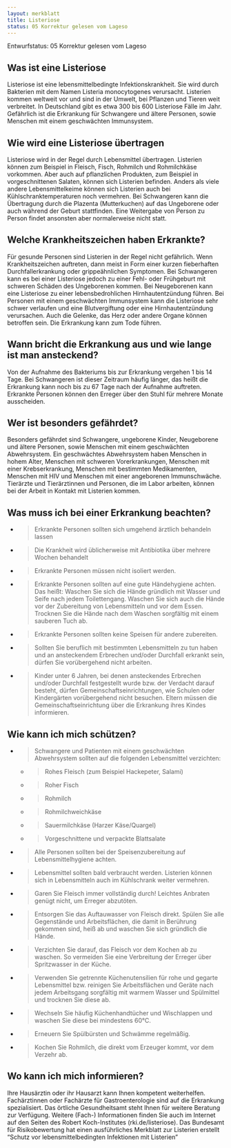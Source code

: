 ```yaml
---
layout: merkblatt
title: Listeriose
status: 05 Korrektur gelesen vom Lageso
---
```

Entwurfstatus: 05 Korrektur gelesen vom Lageso
 
## Was ist eine Listeriose

Listeriose ist eine lebensmittelbedingte Infektionskrankheit. Sie wird
durch Bakterien mit dem Namen Listeria monocytogenes verursacht.
Listerien kommen weltweit vor und sind in der Umwelt, bei Pflanzen und
Tieren weit verbreitet. In Deutschland gibt es etwa 300 bis 600
Listeriose Fälle im Jahr. Gefährlich ist die Erkrankung für Schwangere
und ältere Personen, sowie Menschen mit einem geschwächten Immunsystem.

## Wie wird eine Listeriose übertragen

Listeriose wird in der Regel durch Lebensmittel übertragen. Listerien
können zum Beispiel in Fleisch, Fisch, Rohmilch und Rohmilchkäse
vorkommen. Aber auch auf pflanzlichen Produkten, zum Beispiel in
vorgeschnittenen Salaten, können sich Listerien befinden. Anders als
viele andere Lebensmittelkeime können sich Listerien auch bei
Kühlschranktemperaturen noch vermehren. Bei Schwangeren kann die
Übertragung durch die Plazenta (Mutterkuchen) auf das Ungeborene oder
auch während der Geburt stattfinden. Eine Weitergabe von Person zu
Person findet ansonsten aber normalerweise nicht statt.

## Welche Krankheitszeichen haben Erkrankte?

Für gesunde Personen sind Listerien in der Regel nicht gefährlich. Wenn
Krankheitszeichen auftreten, dann meist in Form einer kurzen
fieberhaften Durchfallerkrankung oder grippeähnlichen Symptomen. Bei
Schwangeren kann es bei einer Listeriose jedoch zu einer Fehl- oder
Frühgeburt mit schweren Schäden des Ungeborenen kommen. Bei
Neugeborenen kann eine Listeriose zu einer lebensbedrohlichen
Hirnhautentzündung führen. Bei Personen mit einem geschwächten
Immunsystem kann die Listeriose sehr schwer verlaufen und eine
Blutvergiftung oder eine Hirnhautentzündung verursachen. Auch die
Gelenke, das Herz oder andere Organe können betroffen sein. Die
Erkrankung kann zum Tode führen.

## Wann bricht die Erkrankung aus und wie lange ist man ansteckend?

Von der Aufnahme des Bakteriums bis zur Erkrankung vergehen 1 bis 14
Tage. Bei Schwangeren ist dieser Zeitraum häufig länger, das heißt die
Erkrankung kann noch bis zu 67 Tage nach der Aufnahme auftreten.
Erkrankte Personen können den Erreger über den Stuhl für mehrere Monate
aus­schei­den.

## Wer ist besonders gefährdet?

Besonders gefährdet sind Schwangere, ungeborene Kinder, Neugeborene und
ältere Personen, sowie Menschen mit einem geschwächten Abwehrsystem.
Ein geschwächtes Abwehrsystem haben Menschen in hohem Alter, Menschen
mit schweren Vorerkrankungen, Menschen mit einer Krebserkrankung,
Menschen mit bestimmten Medikamenten, Menschen mit HIV und Menschen mit
einer angeborenen Immunschwäche. Tierärzte und Tierärztinnen und
Personen, die im Labor arbeiten, können bei der Arbeit in Kontakt mit
Listerien kommen.

## Was muss ich bei einer Erkrankung beachten?

  - > Erkrankte Personen sollten sich umgehend ärztlich behandeln lassen

  - > Die Krankheit wird üblicherweise mit Antibiotika über mehrere
    > Wochen behandelt

  - > Erkrankte Personen müssen nicht isoliert werden.

  - > Erkrankte Personen sollten auf eine gute Händehygiene achten. Das
    > heißt: Waschen Sie sich die Hände gründlich mit Wasser und Seife
    > nach jedem Toilettengang. Waschen Sie sich auch die Hände vor der
    > Zubereitung von Lebensmitteln und vor dem Essen. Trocknen Sie die
    > Hände nach dem Waschen sorgfältig mit einem sauberen Tuch ab.

  - > Erkrankte Personen sollten keine Speisen für andere zubereiten.

  - > Sollten Sie beruflich mit bestimmten Lebensmitteln zu tun haben
    > und an ansteckendem Erbrechen und/oder Durchfall erkrankt sein,
    > dürfen Sie vorübergehend nicht arbeiten.

  - > Kinder unter 6 Jahren, bei denen ansteckendes Erbrechen und/oder
    > Durchfall festgestellt wurde bzw. der Verdacht darauf besteht,
    > dürfen Gemeinschaftseinrichtungen, wie Schulen oder Kindergärten
    > vorübergehend nicht besuchen. Eltern müssen die
    > Gemeinschaftseinrichtung über die Erkrankung ihres Kindes
    > informieren.

## Wie kann ich mich schützen?

  - > Schwangere und Patienten mit einem geschwächten Abwehrsystem
    > sollten auf die folgenden Lebensmittel verzichten:
    
      - > Rohes Fleisch (zum Beispiel Hackepeter, Salami)
    
      - > Roher Fisch
    
      - > Rohmilch
    
      - > Rohmilchweichkäse
    
      - > Sauermilchkäse (Harzer Käse/Quargel)
    
      - > Vorgeschnittene und verpackte Blattsalate

<!-- end list -->

  - > Alle Personen sollten bei der Speisenzubereitung auf
    > Lebensmittelhygiene achten.

  - > Lebensmittel sollten bald verbraucht werden. Listerien können sich
    > in Lebensmitteln auch im Kühlschrank weiter vermehren.

  - > Garen Sie Fleisch immer vollständig durch\! Leichtes Anbraten
    > genügt nicht, um Erreger abzutöten.

  - > Entsorgen Sie das Auftauwasser von Fleisch direkt. Spülen Sie alle
    > Gegenstände und Arbeitsflächen, die damit in Berührung gekommen
    > sind, heiß ab und waschen Sie sich gründlich die Hände.

  - > Verzichten Sie darauf, das Fleisch vor dem Kochen ab zu waschen.
    > So vermeiden Sie eine Verbreitung der Erreger über Spritzwasser in
    > der Küche.

  - > Verwenden Sie getrennte Küchenutensilien für rohe und gegarte
    > Lebensmittel bzw. reinigen Sie Arbeitsflächen und Geräte nach
    > jedem Arbeitsgang sorgfältig mit warmem Wasser und Spülmittel und
    > trocknen Sie diese ab.

  - > Wechseln Sie häufig Küchenhandtücher und Wischlappen und waschen
    > Sie diese bei mindestens 60°C.

  - > Erneuern Sie Spülbürsten und Schwämme regelmäßig.

  - > Kochen Sie Rohmilch, die direkt vom Erzeuger kommt, vor dem
    > Verzehr ab.

## Wo kann ich mich informieren?

Ihre Hausärztin oder ihr Hausarzt kann Ihnen kompetent weiterhelfen.
Fachärztinnen oder Fachärzte für Gastroenterologie sind auf die
Erkrankung spezialisiert. Das örtliche Gesundheitsamt steht Ihnen für
weitere Beratung zur Verfügung. Weitere (Fach-) Informationen finden Sie
auch im Internet auf den Seiten des Robert Koch-Institutes
(rki.de/listeriose). Das Bundesamt für Risikobewertung hat einen
ausführliches Merkblatt zur Listerien erstellt “Schutz vor
lebensmittelbedingten Infektionen mit Listerien”
